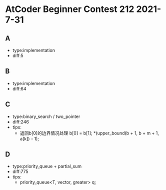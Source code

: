 # AtCoder Beginner Contest 212 2021-7-31
## A
+ type:implementation
+ diff:5
## B
+ type:implementation
+ diff:64
## C
+ type:binary_search / two_pointer
+ diff:246
+ tips:
    - 返回b[0]的边界情况处理
    b[0] = b[1];
    *(upper_bound(b + 1, b + m + 1, a[k]) - 1);
## D
+ type:priority_queue + partial_sum
+ diff:775
+ tips:
    - priority_queue<T, vector<T>, greater<T>> q;
